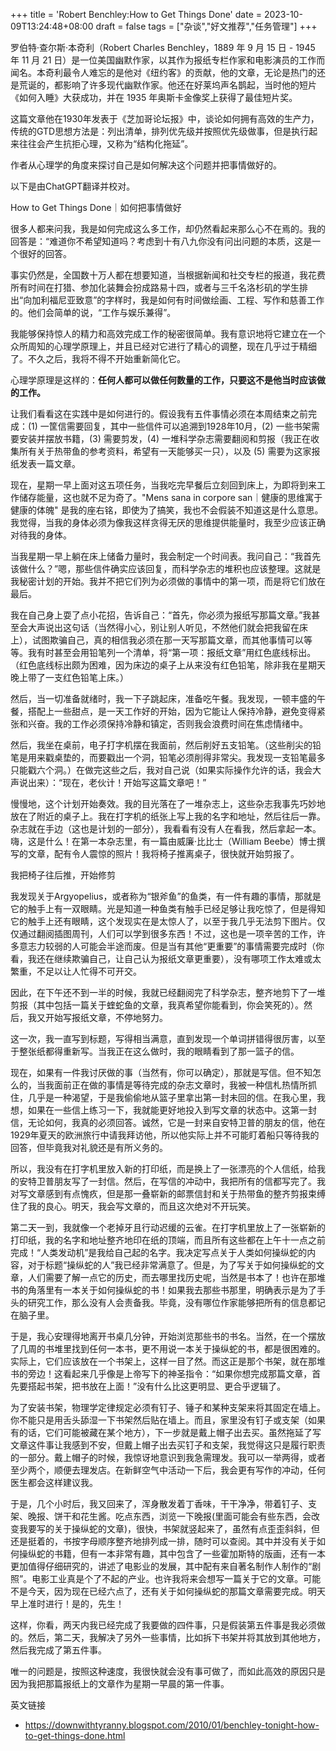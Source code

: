 +++
title = 'Robert Benchley:How to Get Things Done'
date = 2023-10-09T13:24:48+08:00
draft = false
tags = ["杂谈","好文推荐","任务管理"]
+++

罗伯特·查尔斯·本奇利（Robert Charles Benchley，1889 年 9 月 15 日 - 1945 年 11 月 21 日）是一位美国幽默作家，以其作为报纸专栏作家和电影演员的工作而闻名。本奇利最令人难忘的是他对《纽约客》的贡献，他的文章，无论是热门的还是荒诞的，都影响了许多现代幽默作家。他还在好莱坞声名鹊起，当时他的短片《如何入睡》大获成功，并在 1935 年奥斯卡金像奖上获得了最佳短片奖。

这篇文章他在1930年发表于《芝加哥论坛报》中，谈论如何拥有高效的生产力，传统的GTD思想方法是：列出清单，排列优先级并按照优先级做事，但是执行起来往往会产生抗拒心理，又称为“结构化拖延”。

作者从心理学的角度来探讨自己是如何解决这个问题并把事情做好的。

以下是由ChatGPT翻译并校对。


How to Get Things Done｜如何把事情做好

很多人都来问我，我是如何完成这么多工作，却仍然看起来那么心不在焉的。我的回答是：“难道你不希望知道吗？考虑到十有八九你没有问出问题的本质，这是一个很好的回答。

事实仍然是，全国数十万人都在想要知道，当根据新闻和社交专栏的报道，我花费所有时间在打猎、参加化装舞会扮成路易十四，或者与三千名洛杉矶的学生排出“向加利福尼亚致意”的字样时，我是如何有时间做绘画、工程、写作和慈善工作的。他们会简单的说，“工作与娱乐兼得”。

我能够保持惊人的精力和高效完成工作的秘密很简单。我有意识地将它建立在一个众所周知的心理学原理上，并且已经对它进行了精心的调整，现在几乎过于精细了。不久之后，我将不得不开始重新简化它。

心理学原理是这样的：**任何人都可以做任何数量的工作，只要这不是他当时应该做的工作。**

让我们看看这在实践中是如何进行的。假设我有五件事情必须在本周结束之前完成：(1) 一筐信需要回复，其中一些信件可以追溯到1928年10月，(2) 一些书架需要安装并摆放书籍，(3) 需要剪发，(4) 一堆科学杂志需要翻阅和剪报（我正在收集所有关于热带鱼的参考资料，希望有一天能够买一只），以及 (5) 需要为这家报纸发表一篇文章。

现在，星期一早上面对这五项任务，当我吃完早餐后立刻回到床上，为即将到来工作储存能量，这也就不足为奇了。"Mens sana in corpore san｜健康的思维寓于健康的体魄" 是我的座右铭，即使为了搞笑，我也不会假装不知道这是什么意思。我觉得，当我的身体必须为像我这样贪得无厌的思维提供能量时，我至少应该正确对待我的身体。

当我星期一早上躺在床上储备力量时，我会制定一个时间表。我问自己：“我首先该做什么？”嗯，那些信件确实应该回复，而科学杂志的堆积也应该整理。这就是我秘密计划的开始。我并不把它们列为必须做的事情中的第一项，而是将它们放在最后。

我在自己身上耍了点小花招，告诉自己：“首先，你必须为报纸写那篇文章。”我甚至会大声说出这句话（当然得小心，别让别人听见，不然他们就会把我留在床上），试图欺骗自己，真的相信我必须在那一天写那篇文章，而其他事情可以等等。我有时甚至会用铅笔列一个清单，将“第一项：报纸文章”用红色底线标出。（红色底线标出颇为困难，因为床边的桌子上从来没有红色铅笔，除非我在星期天晚上带了一支红色铅笔上床。）

然后，当一切准备就绪时，我一下子跳起床，准备吃午餐。我发现，一顿丰盛的午餐，搭配上一些甜点，是一天工作好的开始，因为它能让人保持冷静，避免变得紧张和兴奋。我的工作必须保持冷静和镇定，否则我会浪费时间在焦虑情绪中。

然后，我坐在桌前，电子打字机摆在我面前，然后削好五支铅笔。（这些削尖的铅笔是用来戳桌垫的，而要戳出一个洞，铅笔必须削得非常尖。我发现一支铅笔最多只能戳六个洞。）在做完这些之后，我对自己说（如果实际操作允许的话，我会大声说出来）：“现在，老伙计！开始写这篇文章吧！”

慢慢地，这个计划开始奏效。我的目光落在了一堆杂志上，这些杂志我事先巧妙地放在了附近的桌子上。我在打字机的纸张上写上我的名字和地址，然后往后一靠。杂志就在手边（这也是计划的一部分），我看看有没有人在看我，然后拿起一本。嗨，这是什么！在第一本杂志里，有一篇由威廉·比比士（William Beebe）博士撰写的文章，配有令人震惊的照片！我将椅子推离桌子，很快就开始剪报了。

我把椅子往后推，开始修剪

我发现关于Argyopelius，或者称为“银斧鱼”的鱼类，有一件有趣的事情，那就是它的触手上有一双眼睛。光是知道一种鱼类有触手已经足够让我吃惊了，但是得知它的触手上还有眼睛，这个发现实在是太惊人了，以至于我几乎无法剪下图片。仅仅通过翻阅插图周刊，人们可以学到很多东西！不过，这也是一项辛苦的工作，许多意志力较弱的人可能会半途而废。但是当有其他“更重要”的事情需要完成时（你看，我还在继续欺骗自己，让自己认为报纸文章更重要），没有哪项工作太难或太繁重，不足以让人忙得不可开交。

因此，在下午还不到一半的时候，我就已经翻阅完了科学杂志，整齐地剪下了一堆剪报（其中包括一篇关于蝰蛇鱼的文章，我真希望你能看到，你会笑死的）。然后，我又开始写报纸文章，不停地努力。

这一次，我一直写到标题，写得相当满意，直到发现一个单词拼错得很厉害，以至于整张纸都得重新写。当我正在这么做时，我的眼睛看到了那一篮子的信。

现在，如果有一件我讨厌做的事（当然有，你可以确定），那就是写信。但不知怎么的，当我面前正在做的事情是等待完成的杂志文章时，我被一种信札热情所抓住，几乎是一种渴望，于是我偷偷地从篮子里拿出第一封未回的信。在我心里，我想，如果在一些信上练习一下，我就能更好地投入到写文章的状态中。这第一封信，无论如何，我真的必须回答。诚然，它是一封来自安特卫普的朋友的信，他在1929年夏天的欧洲旅行中请我拜访他，所以他实际上并不可能盯着船只等待我的回答，但毕竟我对礼貌还是有所义务的。

所以，我没有在打字机里放入新的打印纸，而是换上了一张漂亮的个人信纸，给我的安特卫普朋友写了一封信。然后，在写信的冲动中，我把所有的信都写完了。我对写文章感到有点愧疚，但是那一叠崭新的邮票信封和关于热带鱼的整齐剪报束缚住了我的良心。明天，我会写文章的，而且这次绝对不开玩笑。

第二天一到，我就像一个老掉牙且行动迟缓的云雀。在打字机里放上了一张崭新的打印纸，我的名字和地址整齐地印在纸的顶端，而且所有这些都在上午十一点之前完成！“人类发动机”是我给自己起的名字。我决定写点关于人类如何操纵蛇的内容，对于标题“操纵蛇的人”我已经非常满意了。但是，为了写关于如何操纵蛇的文章，人们需要了解一点它的历史，而去哪里找历史呢，当然是书本了！也许在那堆书的角落里有一本关于如何操纵蛇的书！如果我去那些书那里，明确表示是为了手头的研究工作，那么没有人会责备我。毕竟，没有哪位作家能够把所有的信息都记在脑子里。

于是，我心安理得地离开书桌几分钟，开始浏览那些书的书名。当然，在一个摆放了几周的书堆里找到任何一本书，更不用说一本关于操纵蛇的书，都是很困难的。实际上，它们应该放在一个书架上，这样一目了然。而这正是那个书架，就在那堆书的旁边！这看起来几乎像是上帝写下的神圣指令：“如果你想完成那篇文章，首先要搭起书架，把书放在上面！”没有什么比这更明显、更合乎逻辑了。

为了安装书架，物理学定律规定必须有钉子、锤子和某种支架来将其固定在墙上。你不能只是用舌头舔湿一下书架然后贴在墙上。而且，家里没有钉子或支架（如果有的话，它们可能被藏在某个地方），下一步就是戴上帽子出去买。虽然拖延了写文章这件事让我感到不安，但戴上帽子出去买钉子和支架，我觉得这只是履行职责的一部分。戴上帽子的时候，我惊讶地意识到我急需理发。我可以一举两得，或者至少两个，顺便去理发店。在新鲜空气中活动一下后，我会更有写作的冲动，任何医生都会这样建议我。

于是，几个小时后，我又回来了，浑身散发着丁香味，干干净净，带着钉子、支架、晚报、饼干和花生酱。吃点东西，浏览一下晚报(里面可能会有些东西，会改变我要写的关于操纵蛇的文章)，很快，书架就竖起来了，虽然有点歪歪斜斜，但还是挺着的，书按字母顺序整齐地排列成一排，随时可以查阅。其中并没有关于如何操纵蛇的书籍，但有一本非常有趣，其中包含了一些霍加斯特的版画，还有一本更加值得仔细研究的，讲述了电影业的发展，其中配有来自著名制作人制作的“剧照”。电影工业真是个了不起的产业。也许我将来会想写一篇关于它的文章。可能不是今天，因为现在已经六点了，还有关于如何操纵蛇的那篇文章需要完成。明天早上准时进行！是的，先生！

这样，你看，两天内我已经完成了我要做的四件事，只是假装第五件事是我必须做的。然后，第二天，我解决了另外一些事情，比如拆下书架并将其放到其他地方，然后我完成了第五件事。

唯一的问题是，按照这种速度，我很快就会没有事可做了，而如此高效的原因只是因为我把那篇报纸上的文章作为星期一早晨的第一件事。



英文链接
- https://downwithtyranny.blogspot.com/2010/01/benchley-tonight-how-to-get-things-done.html
